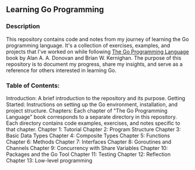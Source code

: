 ## Learning Go Programming

### Description

This repository contains code and notes from my journey of learning the Go programming language. It's a collection of exercises, examples, and projects that I've worked on while following [The Go Programming Language](https://gopl.io) book by Alan A. A. Donovan and Brian W. Kernighan. The purpose of this repository is to document my progress, share my insights, and serve as a reference for others interested in learning Go.

### Table of Contents:

Introduction: A brief introduction to the repository and its purpose.
Getting Started: Instructions on setting up the Go environment, installation, and project structure.
Chapters: Each chapter of "The Go Programming Language" book corresponds to a separate directory in this repository. Each directory contains code examples, exercises, and notes specific to that chapter.
Chapter 1: Tutorial
Chapter 2: Program Structure
Chapter 3: Basic Data Types
Chapter 4: Composite Types
Chapter 5: Functions
Chapter 6: Methods
Chapter 7: Interfaces
Chapter 8: Goroutines and Channels
Chapter 9: Concurrency with Share Variables
Chapter 10: Packages and the Go Tool
Chapter 11: Testing
Chapter 12: Reflection
Chapter 13: Low-level programming

